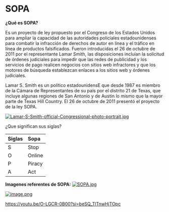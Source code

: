 # SOPA
**¿Qué es SOPA?**

Es un proyecto de ley propuesto por el Congreso de los Estados Unidos para ampliar la capacidad de las autoridades policiales estadounidenses para combatir la infracción de derechos de autor en línea y el tráfico en línea de productos falsificados.
Fueron introducidas el 26 de octubre de 2011 por el representante Lamar Smith, las disposiciones incluían la solicitud de órdenes judiciales para impedir que las redes de publicidad y los servicios de pago realicen negocios con sitios web infractores y que los motores de búsqueda establezcan enlaces a los sitios web y órdenes judiciales.

Lamar S. Smith
es un político estadounidensE que desde 1987 es miembro de la Cámara de Representantes de su país por el distrito 21 de Texas, que incluye algunas regiones de San Antonio y de Austin lo mismo que la mayor parte de Texas Hill Country. 
El 26 de octubre de 2011 presentó el proyecto de la ley SOPA.

[![Lamar-S-Smith-official-Congressional-photo-portrait.jpg](https://i.postimg.cc/SxyjFdNn/Lamar-S-Smith-official-Congressional-photo-portrait.jpg)](https://postimg.cc/JG2RjbX8)


¿Que significan sus siglas?

|Siglas|Sopa
  | :----------- | :----------- |
 |S|Stop|
 |O|Online|
 |P|Piracy|
 |A|Act|

 
 **Imagenes referentes de SOPA:**
 [![SOPA.jpg](https://i.postimg.cc/B6DgrpVG/SOPA.jpg)](https://postimg.cc/JDrZJN8T)

 [![image.png](https://i.postimg.cc/Zqz0fLpN/image.png)](https://postimg.cc/zypJvKdD)


 https://youtu.be/O-LGCR-0B00?si=beSQ_TlTnwHjTOpc
